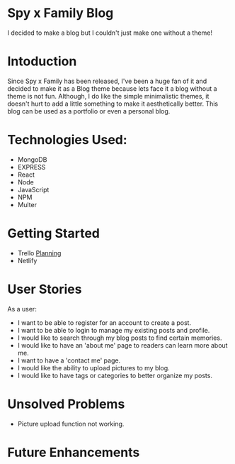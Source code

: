 # Spy x Family Blog
I decided to make a blog but I couldn't just make one without a theme!

# Intoduction
Since Spy x Family has been released, I've been a huge fan of it and decided to make it as a Blog theme because lets face it a blog without a theme is not fun. Although, I do like the simple minimalistic themes, it doesn't hurt to add a little something to make it aesthetically better. This blog can be used as a portfolio or even a personal blog.

# Technologies Used:
- MongoDB 
- EXPRESS
- React
- Node
- JavaScript
- NPM
- Multer

# Getting Started 
- Trello [Planning](https://trello.com/b/H1YwVb3e/project-3-blog)
- Netlify

# User Stories
As a user:

- I want to be able to register for an account to create a post.
- I want to be able to login to manage my existing posts and profile.
- I would like to search through my blog posts to find certain memories.
- I would like to have an 'about me' page to readers can learn more about me.
- I want to have a 'contact me' page.
- I would like the ability to upload pictures to my blog.
- I would like to have tags or categories to better organize my posts. 

# Unsolved Problems
- Picture upload function not working.

# Future Enhancements